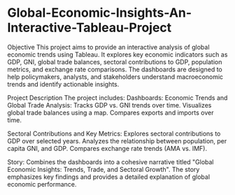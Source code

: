 # Global-Economic-Insights-An-Interactive-Tableau-Project

Objective
This project aims to provide an interactive analysis of global economic trends using Tableau. It explores key economic indicators such as GDP, GNI, global trade balances, sectoral contributions to GDP, population metrics, and exchange rate comparisons. The dashboards are designed to help policymakers, analysts, and stakeholders understand macroeconomic trends and identify actionable insights.

Project Description
The project includes:
Dashboards:
Economic Trends and Global Trade Analysis:
Tracks GDP vs. GNI trends over time.
Visualizes global trade balances using a map.
Compares exports and imports over time.

Sectoral Contributions and Key Metrics:
Explores sectoral contributions to GDP over selected years.
Analyzes the relationship between population, per capita GNI, and GDP.
Compares exchange rate trends (AMA vs. IMF).

Story:
Combines the dashboards into a cohesive narrative titled "Global Economic Insights: Trends, Trade, and Sectoral Growth". The story emphasizes key findings and provides a detailed explanation of global economic performance.
